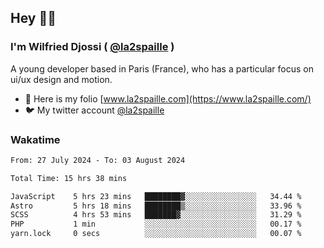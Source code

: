 ## Hey 👋🏾
### I'm Wilfried Djossi ( <a href="https://twitter.com/la2spaille/" target="_blank">@la2spaille</a> )
A young developer based in Paris (France), who has a particular focus on ui/ux design and motion.

- 🎨 Here is my folio [www.la2spaille.com](https://www.la2spaille.com/)
- 🐦 My twitter account [@la2spaille](https://twitter.com/la2spaille/)

### Wakatime
<!--START_SECTION:waka-->

```txt
From: 27 July 2024 - To: 03 August 2024

Total Time: 15 hrs 38 mins

JavaScript    5 hrs 23 mins   ████████▓░░░░░░░░░░░░░░░░   34.44 %
Astro         5 hrs 18 mins   ████████▒░░░░░░░░░░░░░░░░   33.96 %
SCSS          4 hrs 53 mins   ███████▓░░░░░░░░░░░░░░░░░   31.29 %
PHP           1 min           ░░░░░░░░░░░░░░░░░░░░░░░░░   00.17 %
yarn.lock     0 secs          ░░░░░░░░░░░░░░░░░░░░░░░░░   00.07 %
```

<!--END_SECTION:waka-->
<!--
**la2spaille/la2spaille** is a ✨ _special_ ✨ repository because its `README.md` (this file) appears on your GitHub profile.

Here are some ideas to get you started:

- 🔭 I’m currently working on ...
- 🌱 I’m currently learning ...
- 👯 I’m looking to collaborate on ...
- 🤔 I’m looking for help with ...
- 💬 Ask me about ...
- 📫 How to reach me: ...
- 😄 Pronouns: ...
- ⚡ Fun fact: ...
-->
